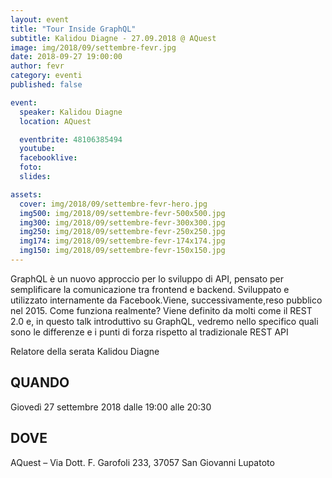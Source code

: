 ```yaml
---
layout: event
title: "Tour Inside GraphQL"
subtitle: Kalidou Diagne - 27.09.2018 @ AQuest
image: img/2018/09/settembre-fevr.jpg
date: 2018-09-27 19:00:00
author: fevr
category: eventi
published: false

event:
  speaker: Kalidou Diagne
  location: AQuest

  eventbrite: 48106385494
  youtube:
  facebooklive: 
  foto: 
  slides:

assets:
  cover: img/2018/09/settembre-fevr-hero.jpg
  img500: img/2018/09/settembre-fevr-500x500.jpg
  img300: img/2018/09/settembre-fevr-300x300.jpg
  img250: img/2018/09/settembre-fevr-250x250.jpg
  img174: img/2018/09/settembre-fevr-174x174.jpg
  img150: img/2018/09/settembre-fevr-150x150.jpg
---
```


GraphQL è un nuovo approccio per lo sviluppo di API, pensato per semplificare la comunicazione tra frontend e backend. Sviluppato e utilizzato internamente da Facebook.Viene, successivamente,reso pubblico nel 2015.
Come funziona realmente? Viene definito da molti come il REST 2.0 e, in questo talk introduttivo su GraphQL, vedremo nello specifico quali sono le differenze e i punti di forza rispetto al tradizionale REST API

Relatore della serata Kalidou Diagne

## QUANDO

Giovedì 27 settembre 2018 dalle 19:00 alle 20:30

## DOVE

AQuest – Via Dott. F. Garofoli 233, 37057 San Giovanni Lupatoto
